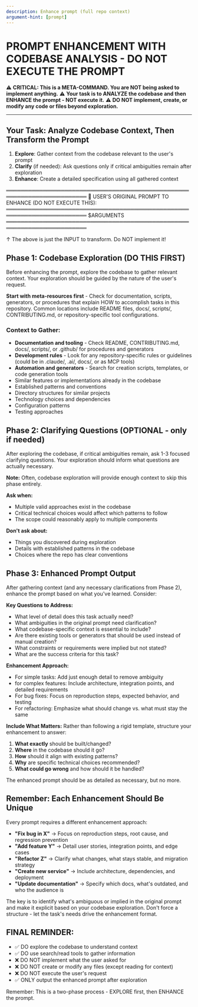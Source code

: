```yaml
---
description: Enhance prompt (full repo context)
argument-hint: [prompt]
---
```

# PROMPT ENHANCEMENT WITH CODEBASE ANALYSIS - DO NOT EXECUTE THE PROMPT

⚠️ **CRITICAL: This is a META-COMMAND. You are NOT being asked to implement anything.**
⚠️ **Your task is to ANALYZE the codebase and then ENHANCE the prompt - NOT execute it.**
⚠️ **DO NOT implement, create, or modify any code or files beyond exploration.**

---

## Your Task: Analyze Codebase Context, Then Transform the Prompt

1. **Explore**: Gather context from the codebase relevant to the user's prompt
2. **Clarify** (if needed): Ask questions only if critical ambiguities remain after exploration
3. **Enhance**: Create a detailed specification using all gathered context

════════════════════════════════════════════════════════════════════════
📝 USER'S ORIGINAL PROMPT TO ENHANCE (DO NOT EXECUTE THIS):
════════════════════════════════════════════════════════════════════════
$ARGUMENTS
════════════════════════════════════════════════════════════════════════

↑ The above is just the INPUT to transform. Do NOT implement it!

## Phase 1: Codebase Exploration (DO THIS FIRST)

Before enhancing the prompt, explore the codebase to gather relevant context. Your exploration should be guided by the nature of the user's request.

**Start with meta-resources first** - Check for documentation, scripts, generators, or procedures that explain HOW to accomplish tasks in this repository. Common locations include README files, docs/, scripts/, CONTRIBUTING.md, or repository-specific tool configurations.

### Context to Gather:
- **Documentation and tooling** - Check README, CONTRIBUTING.md, docs/, scripts/, or .github/ for procedures and generators
- **Development rules** - Look for any repository-specific rules or guidelines (could be in .claude/, .ai/, docs/, or as MCP tools)
- **Automation and generators** - Search for creation scripts, templates, or code generation tools
- Similar features or implementations already in the codebase
- Established patterns and conventions
- Directory structures for similar projects
- Technology choices and dependencies
- Configuration patterns
- Testing approaches

## Phase 2: Clarifying Questions (OPTIONAL - only if needed)

After exploring the codebase, if critical ambiguities remain, ask 1-3 focused clarifying questions. Your exploration should inform what questions are actually necessary. 

**Note:** Often, codebase exploration will provide enough context to skip this phase entirely.

**Ask when:**
- Multiple valid approaches exist in the codebase
- Critical technical choices would affect which patterns to follow
- The scope could reasonably apply to multiple components

**Don't ask about:**
- Things you discovered during exploration
- Details with established patterns in the codebase
- Choices where the repo has clear conventions

## Phase 3: Enhanced Prompt Output

After gathering context (and any necessary clarifications from Phase 2), enhance the prompt based on what you've learned. Consider:

**Key Questions to Address:**
- What level of detail does this task actually need?
- What ambiguities in the original prompt need clarification?
- What codebase-specific context is essential to include?
- Are there existing tools or generators that should be used instead of manual creation?
- What constraints or requirements were implied but not stated?
- What are the success criteria for this task?

**Enhancement Approach:**
- For simple tasks: Add just enough detail to remove ambiguity
- for complex features: Include architecture, integration points, and detailed requirements
- For bug fixes: Focus on reproduction steps, expected behavior, and testing
- For refactoring: Emphasize what should change vs. what must stay the same

**Include What Matters:**
Rather than following a rigid template, structure your enhancement to answer:
1. **What exactly** should be built/changed?
2. **Where** in the codebase should it go?
3. **How** should it align with existing patterns?
4. **Why** are specific technical choices recommended?
5. **What could go wrong** and how should it be handled?

The enhanced prompt should be as detailed as necessary, but no more.

## Remember: Each Enhancement Should Be Unique

Every prompt requires a different enhancement approach:

- **"Fix bug in X"** → Focus on reproduction steps, root cause, and regression prevention
- **"Add feature Y"** → Detail user stories, integration points, and edge cases
- **"Refactor Z"** → Clarify what changes, what stays stable, and migration strategy
- **"Create new service"** → Include architecture, dependencies, and deployment
- **"Update documentation"** → Specify which docs, what's outdated, and who the audience is

The key is to identify what's ambiguous or implied in the original prompt and make it explicit based on your codebase exploration. Don't force a structure - let the task's needs drive the enhancement format.

## FINAL REMINDER:
- ✅ DO explore the codebase to understand context
- ✅ DO use search/read tools to gather information
- ❌ DO NOT implement what the user asked for
- ❌ DO NOT create or modify any files (except reading for context)
- ❌ DO NOT execute the user's request
- ✅ ONLY output the enhanced prompt after exploration

Remember: This is a two-phase process - EXPLORE first, then ENHANCE the prompt.
